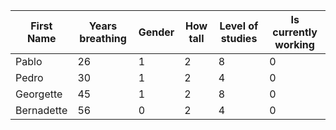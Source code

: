 |First Name|Years breathing|Gender|How tall|Level of studies |Is currently working|
|---|---|---|---|---|---|
|Pablo|26|1|2|8|0|
|Pedro|30|1|2|4|0|
|Georgette|45|1|2|8|0|
|Bernadette|56|0|2|4|0|
